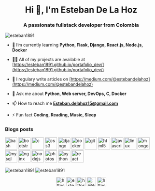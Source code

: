 <h1 align="center">Hi 👋, I'm Esteban De La Hoz</h1>
<h3 align="center">A passionate fullstack developer from Colombia</h3>

<p align="left"> <img src="https://komarev.com/ghpvc/?username=esteban1891" alt="esteban1891" /> </p>

- 🌱 I’m currently learning **Python, Flask, Django, React.js, Node.js, Docker**

- 👨‍💻 All of my projects are available at [https://esteban1891.github.io/portafolio_dev/](https://esteban1891.github.io/portafolio_dev/)

- 📝 I regulary write articles on [https://medium.com/@estebandelahoz](https://medium.com/@estebandelahoz)

- 💬 Ask me about **Python, Web server, DevOps, C, Docker**

- 📫 How to reach me **Esteban.delahoz15@gmail.com**

- ⚡ Fun fact **Coding, Reading, Music, Sleep**

### Blogs posts
<!-- BLOG-POST-LIST:START -->
<!-- BLOG-POST-LIST:END -->

<p align="left"><img src="https://www.vectorlogo.zone/logos/gnu_bash/gnu_bash-icon.svg" alt="bash" width="40" height="40"/> <img src="https://devicons.github.io/devicon/devicon.git/icons/bootstrap/bootstrap-plain.svg" alt="bootstrap" width="40" height="40"/> <img src="https://devicons.github.io/devicon/devicon.git/icons/c/c-original.svg" alt="c" width="40" height="40"/> <img src="https://devicons.github.io/devicon/devicon.git/icons/css3/css3-original-wordmark.svg" alt="css3" width="40" height="40"/> <img src="https://devicons.github.io/devicon/devicon.git/icons/django/django-original.svg" alt="django" width="40" height="40"/> <img src="https://devicons.github.io/devicon/devicon.git/icons/docker/docker-original-wordmark.svg" alt="docker" width="40" height="40"/> <img src="https://www.vectorlogo.zone/logos/git-scm/git-scm-icon.svg" alt="git" width="40" height="40"/> <img src="https://devicons.github.io/devicon/devicon.git/icons/html5/html5-original-wordmark.svg" alt="html5" width="40" height="40"/> <img src="https://devicons.github.io/devicon/devicon.git/icons/javascript/javascript-original.svg" alt="javascript" width="40" height="40"/> <img src="https://devicons.github.io/devicon/devicon.git/icons/linux/linux-original.svg" alt="linux" width="40" height="40"/> <img src="https://devicons.github.io/devicon/devicon.git/icons/mongodb/mongodb-original-wordmark.svg" alt="mongodb" width="40" height="40"/> <img src="https://devicons.github.io/devicon/devicon.git/icons/mysql/mysql-original-wordmark.svg" alt="mysql" width="40" height="40"/> <img src="https://devicons.github.io/devicon/devicon.git/icons/nginx/nginx-original.svg" alt="nginx" width="40" height="40"/> <img src="https://devicons.github.io/devicon/devicon.git/icons/nodejs/nodejs-original-wordmark.svg" alt="nodejs" width="40" height="40"/> <img src="https://devicons.github.io/devicon/devicon.git/icons/photoshop/photoshop-plain.svg" alt="photoshop" width="40" height="40"/> <img src="https://devicons.github.io/devicon/devicon.git/icons/python/python-original.svg" alt="python" width="40" height="40"/> <img src="https://devicons.github.io/devicon/devicon.git/icons/react/react-original-wordmark.svg" alt="react" width="40" height="40"/></p><img align="left" src="https://github-readme-stats.vercel.app/api/top-langs/?username=esteban1891&layout=compact&hide=html" alt="esteban1891" />

<img align="center" src="https://github-readme-stats.vercel.app/api?username=esteban1891&show_icons=true" alt="esteban1891" />

<p align="center">
<a href="https://dev.to/https://dev.to/esteban1891" target="blank"><img align="center" src="https://cdn.jsdelivr.net/npm/simple-icons@3.0.1/icons/dev-dot-to.svg" alt="https://dev.to/esteban1891" height="30" width="30" /></a>
<a href="https://twitter.com/esteban18911" target="blank"><img align="center" src="https://cdn.jsdelivr.net/npm/simple-icons@3.0.1/icons/twitter.svg" alt="esteban18911" height="30" width="30" /></a>
<a href="https://stackoverflow.com/users/https://stackoverflow.com/users/13212605/esteban" target="blank"><img align="center" src="https://cdn.jsdelivr.net/npm/simple-icons@3.0.1/icons/stackoverflow.svg" alt="https://stackoverflow.com/users/13212605/esteban" height="30" width="30" /></a>
<a href="https://medium.com/@estebandelahoz" target="blank"><img align="center" src="https://cdn.jsdelivr.net/npm/simple-icons@3.0.1/icons/medium.svg" alt="@estebandelahoz" height="30" width="30" /></a>
<a href="https://www.youtube.com/c/https://www.youtube.com/channel/ucpwffrwsjnf6qegbv-liqww?view_as=subscriber" target="blank"><img align="center" src="https://cdn.jsdelivr.net/npm/simple-icons@3.0.1/icons/youtube.svg" alt="https://www.youtube.com/channel/ucpwffrwsjnf6qegbv-liqww?view_as=subscriber" height="30" width="30" /></a>
</p>
